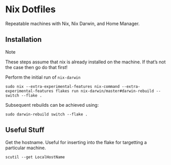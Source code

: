 # Nix Dotfiles

Repeatable machines with Nix, Nix Darwin, and Home Manager.

## Installation

> [!NOTE]
> These steps assume that nix is already installed on the machine. If that’s not the case then go do that first!

Perform the initial run of `nix-darwin`

```shell
sudo nix --extra-experimental-features nix-command --extra-experimental-features flakes run nix-darwin/master#darwin-rebuild -- switch --flake .
```

Subsequent rebuilds can be achieved using:

```shell
sudo darwin-rebuild switch --flake .
```


## Useful Stuff

Get the hostname. Useful for inserting into the flake for targetting a particular machine.

```shell
scutil --get LocalHostName
```
